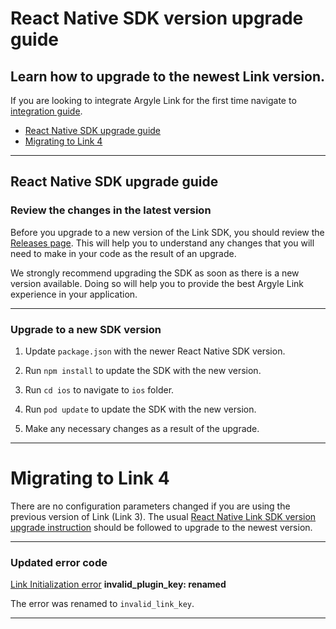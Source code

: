 # React Native SDK version upgrade guide
## Learn how to upgrade to the newest Link version.
If you are looking to integrate Argyle Link for the first time navigate to [integration guide](https://github.com/argyle-systems/argyle-link-react-native#readme).

- [React Native SDK upgrade guide](#react-native-sdk-upgrade-guide)
- [Migrating to Link 4](#migrating-to-link-4)

---
## React Native SDK upgrade guide
### Review the changes in the latest version
Before you upgrade to a new version of the Link SDK, you should review the [Releases page](https://github.com/argyle-systems/argyle-link-react-native/releases). This will help you to understand any changes that you will need to make in your code as the result of an upgrade.

We strongly recommend upgrading the SDK as soon as there is a new version available. Doing so will help you to provide the best Argyle Link experience in your application.

---
### Upgrade to a new SDK version

1. Update `package.json` with the newer React Native SDK version.

2. Run `npm install` to update the SDK with the new version.

3. Run `cd ios` to navigate to `ios` folder.

4. Run `pod update` to update the SDK with the new version.

5. Make any necessary changes as a result of the upgrade.

---
# Migrating to Link 4

There are no configuration parameters changed if you are using the previous version of Link (Link 3). The usual [React Native Link SDK version upgrade instruction](#upgrade-to-a-new-sdk-version) should be followed to upgrade to the newest version.

---

### Updated error code

[Link Initialization error](https://argyle.com/docs/developer-tools/link-initialization-errors#) **invalid_plugin_key: renamed**

The error was renamed to `invalid_link_key`.

---
